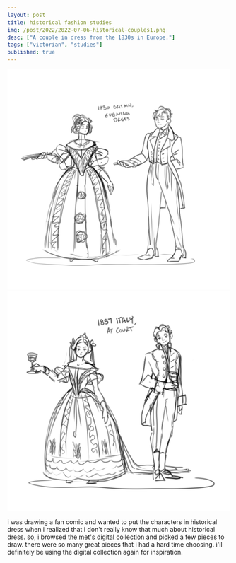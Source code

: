 ```yaml
---
layout: post
title: historical fashion studies
img: /post/2022/2022-07-06-historical-couples1.png
desc: ["A couple in dress from the 1830s in Europe."]
tags: ["victorian", "studies"]
published: true
---
```


![a couple in dress from the 1830s in europe. the woman is wearing a dress with a v-shaped bodice which exposes the shoulders and nips in at the waist. the skirt is a full bell shape that falls to the floor. her hair is in tight curls on the side of her head and pulled up in the back. flowers decorate her hhair and dress. the man is wearing a jacket with padded shoulders with long tails, a vest, blouse and tie, and plaeted stirrup pants.](/assets/img/post/2022/2022-07-06-historical-couples1.png)
![a couple in dress from the 1850s appropriate to appear at court. the woman is wearing a dress with a vshaped bodice and bell shaped skirt. her hair is pulled back with the sides draped to cover her ears. the man is wearing a fitted jacket with tails over a vest and blouse. his trousers are a pair of breeches which fall to the calf and have a stripe up the sides.](/assets/img/post/2022/2022-07-06-historical-couples2.png)

i was drawing a fan comic and wanted to put the characters in historical dress when i realized that i don't really know that much about historical dress. so, i browsed [the met's digital collection](https://www.metmuseum.org/art/the-collection) and picked a few pieces to draw. there were so many great pieces that i had a hard time choosing. i'll definitely be using the digital collection again for inspiration.
